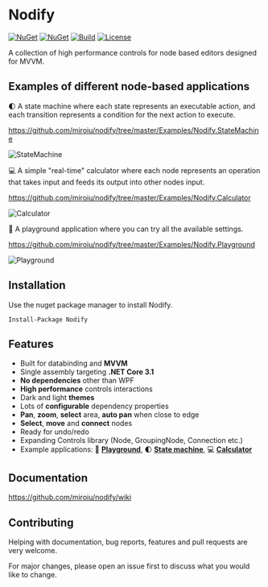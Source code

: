 
# Nodify
[![NuGet](https://img.shields.io/nuget/v/Nodify?style=for-the-badge&logo=nuget)](https://www.nuget.org/packages/Nodify/)
[![NuGet](https://img.shields.io/nuget/dt/Nodify?label=downloads&style=for-the-badge&logo=nuget)](https://www.nuget.org/packages/Nodify)
[![Build](https://img.shields.io/github/workflow/status/miroiu/nodify/Build?style=for-the-badge&logo=.net)](https://github.com/miroiu/nodify/actions)
[![License](https://img.shields.io/github/license/miroiu/nodify?style=for-the-badge)](https://github.com/miroiu/nodify/blob/master/LICENSE)

 A collection of high performance controls for node based editors designed for MVVM.

## Examples of different node-based applications

🌓 A state machine where each state represents an executable action, and each transition represents a condition for the next action to execute.

https://github.com/miroiu/nodify/tree/master/Examples/Nodify.StateMachine

![StateMachine](https://i.imgur.com/nVKV5ly.gif)

💻 A simple "real-time" calculator where each node represents an operation that takes input and feeds its output into other nodes input.

https://github.com/miroiu/nodify/tree/master/Examples/Nodify.Calculator

![Calculator](https://i.imgur.com/jonrZAq.gif)

🎨 A playground application where you can try all the available settings.

https://github.com/miroiu/nodify/tree/master/Examples/Nodify.Playground

![Playground](https://i.imgur.com/aqrUpuP.gif)

## Installation
Use the nuget package manager to install Nodify.

```
Install-Package Nodify
```

## Features
 
 - Built for databinding and **MVVM**
 - Single assembly targeting **.NET Core 3.1**
 - **No dependencies** other than WPF
 - **High performance** controls interactions
 - Dark and light **themes**
 - Lots of **configurable** dependency properties
 - **Pan**, **zoom**, **select** area, **auto pan** when close to edge
 - **Select**, **move** and **connect** nodes
 - Ready for undo/redo
 - Expanding Controls library (Node, GroupingNode, Connection etc.)
 - Example applications: 🎨 [**Playground**](https://github.com/miroiu/nodify/tree/master/Examples/Nodify.Playground), 🌓 [**State machine**](https://github.com/miroiu/nodify/tree/master/Examples/Nodify.StateMachine), 💻 [**Calculator**](https://github.com/miroiu/nodify/tree/master/Examples/Nodify.Calculator)
 
## Documentation

https://github.com/miroiu/nodify/wiki

## Contributing

Helping with documentation, bug reports, features and pull requests are very welcome. 

For major changes, please open an issue first to discuss what you would like to change.
